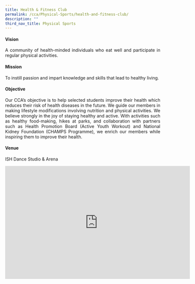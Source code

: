 ```yaml
---
title: Health & Fitness Club
permalink: /cca/Physical-Sports/health-and-fitness-club/
description: ""
third_nav_title: Physical Sports
---
```

<h4>Vision</h4>   
<p style="text-align:justify">A community of health-minded individuals who eat well and participate in regular physical activities.</p>
<h4>Mission</h4>   
<p style="text-align:justify">To instill passion and impart knowledge and skills that lead to healthy living.</p>
<h4>Objective</h4>  
<p style="text-align:justify">Our CCA’s objective is to help selected students improve their health which reduces their risk of health diseases in the future. We guide our members in making lifestyle modifications involving nutrition and physical activities. We believe strongly in the joy of staying healthy and active. With activities such as healthy food-making, hikes at parks, and collaboration with partners such as Health Promotion Board (Active Youth Workout) and National Kidney Foundation (CHAMPS Programme), we enrich our members while inspiring them to improve their health.</p>
<h4>Venue</h4>
<p style="text-align:justify">ISH Dance Studio &amp; Arena</p>

<center><iframe allowfullscreen="true" height="366" width="600" frameborder="0" src="https://docs.google.com/presentation/d/e/2PACX-1vQqn9fJZpQQBAZ9-zWZOUjE2Y14ic3kvw3CAYSQ--KkpT1WhZCj35Sw8zrxvQNDbexhNIu4FAMsJjzL/embed?start=false&amp;loop=false&amp;delayms=3000"></iframe></center>